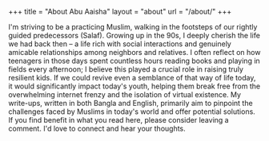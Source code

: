 +++
title = "About Abu Aaisha"
layout = "about"
url = "/about/"
+++

I'm striving to be a practicing Muslim, walking in the footsteps of our rightly guided predecessors (Salaf). Growing up in the 90s, I deeply cherish the life we had back then – a life rich with social interactions and genuinely amicable relationships among neighbors and relatives. I often reflect on how teenagers in those days spent countless hours reading books and playing in fields every afternoon; I believe this played a crucial role in raising truly resilient kids. If we could revive even a semblance of that way of life today, it would significantly impact today's youth, helping them break free from the overwhelming internet frenzy and the isolation of virtual existence. My write-ups, written in both Bangla and English, primarily aim to pinpoint the challenges faced by Muslims in today's world and offer potential solutions. If you find benefit in what you read here, please consider leaving a comment. I'd love to connect and hear your thoughts.